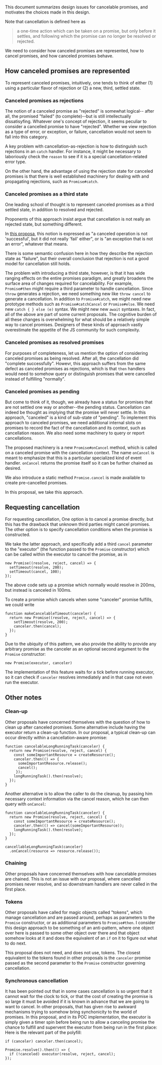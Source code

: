 This document summarizes design issues for cancelable promises,
and motivates the choices made in this design.

Note that cancellation is defined here as

> a one-time action which can be taken on a promise, but only before it settles, and following
which the promise can no longer be resolved or rejected.

We need to consider how canceled promises are represented,
how to cancel promises,
and how canceled promises behave.

## How canceled promises are represented

To represent canceled promises,
intuitively, one tends to think of either
(1) using a particular flavor of rejection or
(2) a new, third, settled state.

### Canceled promises as rejections

The notion of a canceled promise as "rejected" is somewhat logical--
after all, the promised "failed" (to complete)--but is still intellectually dissatisyfing.
Whatever one's concept of rejection,
it seems peculiar to consider a cancelled promise to have "rejected".
Whether we view rejection as a type of error, or exception, or failure,
cancellation would not seem to fall into this category.

A key problem with cancellation-as-rejection is how to distinguish such rejections in an `catch` handler.
For instance, it might be necessary to laboriously check the `reason` to see if it is a special cancellation-related error type.

On the other hand, the advantage of using the rejection state for canceled promises is that there is well established
machinery for dealing with and propagating rejections, such as `Promise#catch`.

### Canceled promises as a third state

One leading school of thought is to represent canceled promises as a third settled state,
in addition to resolved and rejected.

Proponents of this approach insist argue that cancellation is not really an rejected state,
but something different.

In [this proposa](https://github.com/domenic/cancelable-promise),
this notion is expressed as "a canceled operation is not 'successful', but it did not really 'fail' either",
or is "an exception that is not an error", whatever that means.

There is some semantic confusion here in how they describe the rejection state as "failure",
but their overall conclusion that rejection is not a good model for cancellation still holds.

The problem with introducing a third state, however,
is that it has wide ranging effects on the entire promises paradigm,
and greatly broadens the surface area of changes required for cancelability.
For example, `Promise#then` might require a third parameter to handle cancellation.
Since `throw` generates a rejection, we need something new like `throw cancel` to generate a cancellation.
In addition to `Promise#catch`, we might need new prototype methods such as `Promise#catchCancel` or `Promise#else`.
We need new `catch { } else (e)` syntax.
We might new new `await` syntaxes.
In fact, all of the above are part of some current proposals.
The cognitive burden of all these changes is overwhelming for what should be a relatively simple way to cancel promises.
Designers of these kinds of approach vastly overestimate the appetite of the JS community for such complexity.

### Canceled promises as resolved promises

For purposes of completeness, let us mention the option of considering canceled promises as being resolved.
After all, the cancellation did "complete successfully".
Howevr, this approach suffers from the same defect as canceled promises as rejections,
which is that `then` handlers would need to somehow query or distinguish promises that
were cancelled instead of fulfilling "normally".

### Canceled promises as pending

But come to think of it, though, we already have a status for promises that are not settled one way or another--the pending status.
Cancellation can indeed be thought as implying that the promise will never settle.
In this approach, "canceled" is a kind of sub-state of "pending".
To implement this approach to canceled promises,
we need additional internal slots on promises to record the fact of the cancellation and its context, such as cancellation reason.
We also need some machinery to query or report cancellations.

The proposed machinery is a new `Promise#onCancel` method,
which is called on a canceled promise with the cancellation context.
The name `onCancel` is meant to emphasize that this is a particular specialized kind of event handler.
`onCancel` returns the promise itself so it can be further chained as desired.

We also introduce a static method `Promise.cancel` is made available to create pre-cancelled promises.

In this proposal, we take this approach.

## Requesting cancellation

For requesting cancellation,
One option is to cancel a promise directly,
but this has the drawback that unknown third parties might cancel promises.
The other option is to specify cancellation conditions when the promise is constructed.

We take the latter approach, and specifically add a third `cancel` parameter to the "executor"
(the function passed to the `Promise` constructor)
which can be called within the executor to cancel the promise, as in

```
new Promise((resolve, reject, cancel) => {
  setTimeout(resolve, 200);
  setTimeout(cancel, 100);
});
```

The above code sets up a promise which normally would resolve in 200ms,
but instead is canceled in 100ms.

To create a promise which cancels when some "canceler" promise fulfills, we could write

```
function makeCancelableTimeout(canceler) {
  return new Promise((resolve, reject, cancel) => {
    setTimeout(resolve, 200);
    canceler.then(cancel);
  });
}
```

Due to the ubiquity of this pattern, we also provide the ability to provide
any arbitrary promise as the canceler as
an optional second argument to the `Promise` constructor:

```
new Promise(executor, canceler)
```

The implementation of this feature waits for a tick before running executor,
so it can check if `canceler` resolves immediately and in that case not even run the executor.

## Other notes

### Clean-up

Other proposals have concerned themselves with the question of how to clean up after canceled promises.
Some alternative include having the executor return a clean-up function.
In our proposal, a typical clean-up can occur directly within a cancellation-aware promise:

```
function cancelableLongRunningTask(canceler) {
  return new Promise(resolve, reject, cancel) {
    const someImportantResource = createResource();
    canceler.then(() => {
      someImportantResource.release();
      cancel();
     });
    longRunningTask().then(resolve);
  });
}
```

Another alternative is to allow the caller to do the cleanup,
by passing him necessary context information via the cancel reason,
which he can then query with `onCancel`:

```
function cancelableLongRunningTask(canceler) {
  return new Promise(resolve, reject, cancel) {
    const someImportantResource = createResource();
    canceler.then(() => cancel(someImportantResource));
    longRunningTask().then(resolve);
  });
}

cancellableLongRunningTask(canceler)
  .onCancel(resource => resource.release());
```

### Chaining

Other proposals have concerned themselves with how cancelable prmoises are chained.
This is not an issue with our proposal,
where cancelled promises never resolve,
and so downstream handlers are never called in the first place.

### Tokens

Other proposals have called for magic objects called "tokens",
which manage cancellation and are passed around,
perhaps as parameters to the `Promise` constructor, or as additional parameters to `Promise#then`.
I consider this design approach to be something of an anti-pattern,
where one object over here is passed to some other object over there
and that object somehow looks at it and does the equivalent of an `if` on it to figure out what to do next.

This proposal does not need, and does not use, tokens.
The closest equivalent to the tokens found in other proposals is the `canceler` promise passed as the second parameter to
the `Promise` constructor governing cancellation.

### Synchronous cancellation

It has been pointed out that in some cases cancellation is so urgent that it cannot wait for the clock to tick,
or that the cost of creating the promise is so large it must be avoided if it is known in advance that we are going to want to cancel.
In other proposals, that has given rise to awkward mechanisms trying to somehow bring synchonicity to the world of promises.
In this proposal, and in its POC implementation, the executor is simply given a timer spin before being run
to allow a canceling promise the chance to fulfill and supervent the executor from being run in the first place:
Here is the relevant part of the polyfill:

```
if (canceler) canceler.then(cancel);

Promise.resolve().then(() => {
  if (!canceled) executor(resolve, reject, cancel);
});
```
